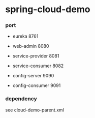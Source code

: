 # spring-cloud-demo

### port

+ eureka 8761

+ web-admin 8080

+ service-provider 8081

+ service-consumer 8082

+ config-server 9090

+ config-consumer 9091

### dependency

see cloud-demo-parent.xml

